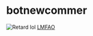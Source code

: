 # botnewcommer
![Retard](https://botsfordiscord.com/api/bot/487637900096307200/widget)
lol
[LMFAO](https://discordbots.org/api/bot/487637900096307200/widget/487637900096307200.svg)
